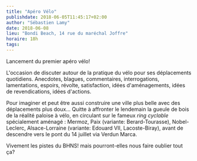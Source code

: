 ```yaml
---
title: "Apéro Vélo"
publishdate: 2018-06-05T11:45:17+02:00
author: "Sébastien Lamy"
date: 2018-06-08
lieu: "Bondi Beach, 14 rue du maréchal Joffre"
horaire: 18h
tags:
---
```


Lancement du premier apéro vélo!

L'occasion de discuter autour de la pratique du vélo pour ses déplacements
quotidiens. Anecdotes, blagues, commentaires, interrogations, lamentations,
espoirs, révolte, satisfaction, idées d'aménagements, idées de revendications,
idées d'actions.

Pour imaginer et peut être aussi construire une ville plus belle avec des
déplacements plus doux... Quitte à affronter le lendemain la gueule de bois de
la réalité paloise à vélo, en circulant sur le fameux _ring cyclable_ spécialement
aménagé : Mermoz, Paix (variante: Berard-Tourasse), Nobel-Leclerc,
Alsace-Lorraine (variante: Edouard VII, Lacoste-Biray), avant de descendre  vers
le pont du 14 juillet via Verdun Marca.

Vivement les pistes du BHNS! mais pourront-elles nous faire oublier tout ça?
